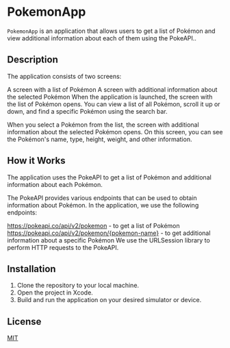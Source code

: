 # PokemonApp

`PokemonApp` is an application that allows users to get a list of Pokémon and view additional information about each of them using the PokeAPI..

## Description

The application consists of two screens:

A screen with a list of Pokémon
A screen with additional information about the selected Pokémon
When the application is launched, the screen with the list of Pokémon opens. You can view a list of all Pokémon, scroll it up or down, and find a specific Pokémon using the search bar.

When you select a Pokémon from the list, the screen with additional information about the selected Pokémon opens. On this screen, you can see the Pokémon's name, type, height, weight, and other information.

## How it Works

The application uses the PokeAPI to get a list of Pokémon and additional information about each Pokémon.

The PokeAPI provides various endpoints that can be used to obtain information about Pokémon. In the application, we use the following endpoints:

https://pokeapi.co/api/v2/pokemon - to get a list of Pokémon
https://pokeapi.co/api/v2/pokemon/{pokemon-name} - to get additional information about a specific Pokémon
We use the URLSession library to perform HTTP requests to the PokeAPI.

## Installation

1. Clone the repository to your local machine.
2. Open the project in Xcode.
3. Build and run the application on your desired simulator or device.

## License

[MIT](https://choosealicense.com/licenses/mit/)
